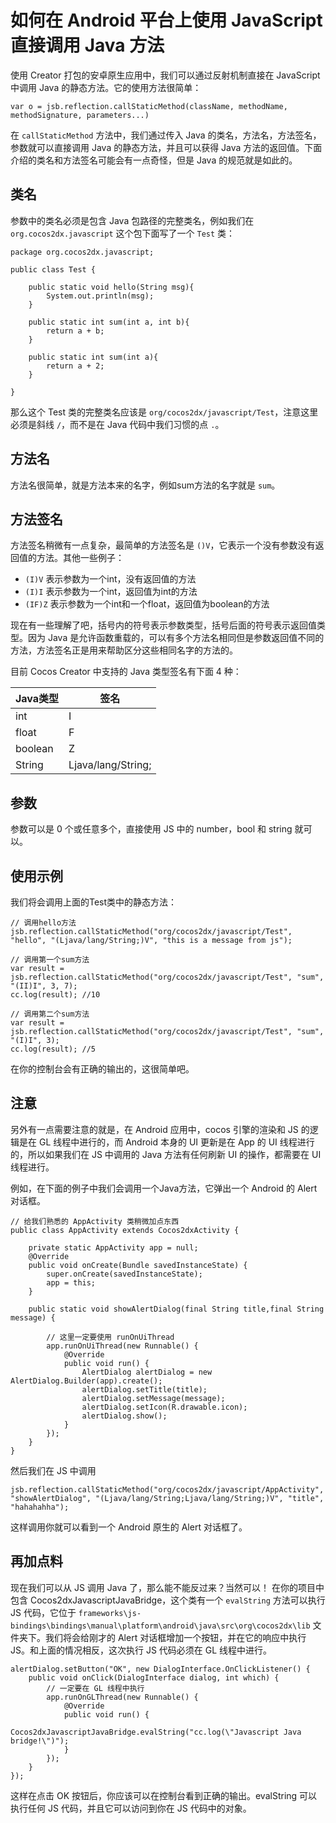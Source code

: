 # 如何在 Android 平台上使用 JavaScript 直接调用 Java 方法

使用 Creator 打包的安卓原生应用中，我们可以通过反射机制直接在 JavaScript 中调用 Java 的静态方法。它的使用方法很简单：

```
var o = jsb.reflection.callStaticMethod(className, methodName, methodSignature, parameters...)
```

在 `callStaticMethod` 方法中，我们通过传入 Java 的类名，方法名，方法签名，参数就可以直接调用 Java 的静态方法，并且可以获得 Java 方法的返回值。下面介绍的类名和方法签名可能会有一点奇怪，但是 Java 的规范就是如此的。

## 类名

参数中的类名必须是包含 Java 包路径的完整类名，例如我们在 `org.cocos2dx.javascript` 这个包下面写了一个 `Test` 类：

```
package org.cocos2dx.javascript;

public class Test {
    
    public static void hello(String msg){
        System.out.println(msg);
    }
    
    public static int sum(int a, int b){
        return a + b;
    }
    
    public static int sum(int a){
        return a + 2;
    }

}
```

那么这个 Test 类的完整类名应该是 `org/cocos2dx/javascript/Test`，注意这里必须是斜线 `/`，而不是在 Java 代码中我们习惯的点 `.`。

## 方法名

方法名很简单，就是方法本来的名字，例如sum方法的名字就是 `sum`。

## 方法签名

方法签名稍微有一点复杂，最简单的方法签名是 `()V`，它表示一个没有参数没有返回值的方法。其他一些例子：

- `(I)V` 表示参数为一个int，没有返回值的方法
- `(I)I` 表示参数为一个int，返回值为int的方法
- `(IF)Z` 表示参数为一个int和一个float，返回值为boolean的方法

现在有一些理解了吧，括号内的符号表示参数类型，括号后面的符号表示返回值类型。因为 Java 是允许函数重载的，可以有多个方法名相同但是参数返回值不同的方法，方法签名正是用来帮助区分这些相同名字的方法的。

目前 Cocos Creator 中支持的 Java 类型签名有下面 4 种：


| Java类型 | 签名 |
| ---------- |-----|             
| int | I |
| float | F |
| boolean | Z |
| String | Ljava/lang/String; |

## 参数

参数可以是 0 个或任意多个，直接使用 JS 中的 number，bool 和 string 就可以。

## 使用示例

我们将会调用上面的Test类中的静态方法：

```
// 调用hello方法
jsb.reflection.callStaticMethod("org/cocos2dx/javascript/Test", "hello", "(Ljava/lang/String;)V", "this is a message from js");

// 调用第一个sum方法
var result = jsb.reflection.callStaticMethod("org/cocos2dx/javascript/Test", "sum", "(II)I", 3, 7);
cc.log(result); //10

// 调用第二个sum方法
var result = jsb.reflection.callStaticMethod("org/cocos2dx/javascript/Test", "sum", "(I)I", 3);
cc.log(result); //5
```

在你的控制台会有正确的输出的，这很简单吧。

## 注意

另外有一点需要注意的就是，在 Android 应用中，cocos 引擎的渲染和 JS 的逻辑是在 GL 线程中进行的，而 Android 本身的 UI 更新是在 App 的 UI 线程进行的，所以如果我们在 JS 中调用的 Java 方法有任何刷新 UI 的操作，都需要在 UI 线程进行。

例如，在下面的例子中我们会调用一个Java方法，它弹出一个 Android 的 Alert 对话框。

```
// 给我们熟悉的 AppActivity 类稍微加点东西
public class AppActivity extends Cocos2dxActivity {
    
    private static AppActivity app = null;
    @Override
    public void onCreate(Bundle savedInstanceState) {
        super.onCreate(savedInstanceState);
        app = this;
    }
    
    public static void showAlertDialog(final String title,final String message) {
        
        // 这里一定要使用 runOnUiThread
        app.runOnUiThread(new Runnable() {
            @Override
            public void run() {
                AlertDialog alertDialog = new AlertDialog.Builder(app).create();
                alertDialog.setTitle(title);
                alertDialog.setMessage(message);
                alertDialog.setIcon(R.drawable.icon);
                alertDialog.show();
            }
        });
    }
}

```

然后我们在 JS 中调用

```
jsb.reflection.callStaticMethod("org/cocos2dx/javascript/AppActivity", "showAlertDialog", "(Ljava/lang/String;Ljava/lang/String;)V", "title", "hahahahha");
```

这样调用你就可以看到一个 Android 原生的 Alert 对话框了。

## 再加点料

现在我们可以从 JS 调用 Java 了，那么能不能反过来？当然可以！
在你的项目中包含 Cocos2dxJavascriptJavaBridge，这个类有一个 `evalString` 方法可以执行 JS 代码，它位于 `frameworks\js-bindings\bindings\manual\platform\android\java\src\org\cocos2dx\lib` 文件夹下。我们将会给刚才的 Alert 对话框增加一个按钮，并在它的响应中执行 JS。和上面的情况相反，这次执行 JS 代码必须在 GL 线程中进行。


```
alertDialog.setButton("OK", new DialogInterface.OnClickListener() {
    public void onClick(DialogInterface dialog, int which) {
        // 一定要在 GL 线程中执行
        app.runOnGLThread(new Runnable() {
            @Override
            public void run() {
                Cocos2dxJavascriptJavaBridge.evalString("cc.log(\"Javascript Java bridge!\")");
            }
        });
    }
});
```

这样在点击 OK 按钮后，你应该可以在控制台看到正确的输出。evalString 可以执行任何 JS 代码，并且它可以访问到你在 JS 代码中的对象。
